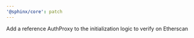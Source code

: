 ```yaml
---
'@sphinx/core': patch
---
```


Add a reference AuthProxy to the initialization logic to verify on Etherscan
